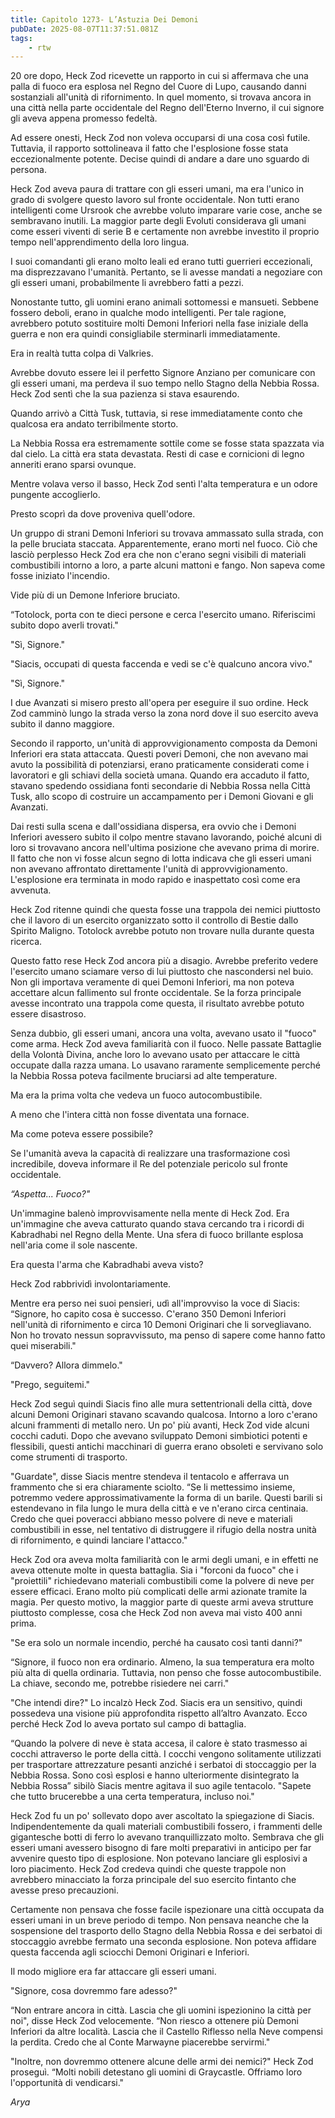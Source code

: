 ```yaml
---
title: Capitolo 1273- L’Astuzia Dei Demoni
pubDate: 2025-08-07T11:37:51.081Z
tags:
    - rtw
---
```



20 ore dopo, Heck Zod ricevette un rapporto in cui si affermava che una palla di fuoco era esplosa nel Regno del Cuore di Lupo, causando danni sostanziali all'unità di rifornimento. In quel momento, si trovava ancora in una città nella parte occidentale del Regno dell'Eterno Inverno, il cui signore gli aveva appena promesso fedeltà.


Ad essere onesti, Heck Zod non voleva occuparsi di una cosa così futile. Tuttavia, il rapporto sottolineava il fatto che l'esplosione fosse stata eccezionalmente potente. Decise quindi di andare a dare uno sguardo di persona.


Heck Zod aveva paura di trattare con gli esseri umani, ma era l'unico in grado di svolgere questo lavoro sul fronte occidentale. Non tutti erano intelligenti come Ursrook che avrebbe voluto imparare varie cose, anche se sembravano inutili. La maggior parte degli Evoluti considerava gli umani come esseri viventi di serie B e certamente non avrebbe investito il proprio tempo nell'apprendimento della loro lingua.


I suoi comandanti gli erano molto leali ed erano tutti guerrieri eccezionali, ma disprezzavano l'umanità. Pertanto, se li avesse mandati a negoziare con gli esseri umani, probabilmente li avrebbero fatti a pezzi.


Nonostante tutto, gli uomini erano animali sottomessi e mansueti. Sebbene fossero deboli, erano in qualche modo intelligenti. Per tale ragione, avrebbero potuto sostituire molti Demoni Inferiori nella fase iniziale della guerra e non era quindi consigliabile sterminarli immediatamente.


Era in realtà tutta colpa di Valkries.


Avrebbe dovuto essere lei il perfetto Signore Anziano per comunicare con gli esseri umani, ma perdeva il suo tempo nello Stagno della Nebbia Rossa. Heck Zod sentì che la sua pazienza si stava esaurendo.


Quando arrivò a Città Tusk, tuttavia, si rese immediatamente conto che qualcosa era andato terribilmente storto.


La Nebbia Rossa era estremamente sottile come se fosse stata spazzata via dal cielo. La città era stata devastata. Resti di case e cornicioni di legno anneriti erano sparsi ovunque.


Mentre volava verso il basso, Heck Zod sentì l'alta temperatura e un odore pungente accoglierlo.


Presto scoprì da dove proveniva quell'odore.


Un gruppo di strani Demoni Inferiori su trovava ammassato sulla strada, con la pelle bruciata staccata. Apparentemente, erano morti nel fuoco. Ciò che lasciò perplesso Heck Zod era che non c'erano segni visibili di materiali combustibili intorno a loro, a parte alcuni mattoni e fango. Non sapeva come fosse iniziato l'incendio.


Vide più di un Demone Inferiore bruciato.


“Totolock, porta con te dieci persone e cerca l'esercito umano. Riferiscimi subito dopo averli trovati."


"Sì, Signore."


"Siacis, occupati di questa faccenda e vedi se c'è qualcuno ancora vivo."


"Sì, Signore."


I due Avanzati si misero presto all'opera per eseguire il suo ordine. Heck Zod camminò lungo la strada verso la zona nord dove il suo esercito aveva subito il danno maggiore.


Secondo il rapporto, un'unità di approvvigionamento composta da Demoni Inferiori era stata attaccata. Questi poveri Demoni, che non avevano mai avuto la possibilità di potenziarsi, erano praticamente considerati come i lavoratori e gli schiavi della società umana. Quando era accaduto il fatto, stavano spedendo ossidiana fonti secondarie di  Nebbia Rossa nella Città Tusk, allo scopo di costruire un accampamento per i Demoni Giovani e gli Avanzati.


Dai resti sulla scena e dall'ossidiana dispersa, era ovvio che i Demoni Inferiori avessero subito il colpo mentre stavano lavorando, poiché alcuni di loro si trovavano ancora nell'ultima posizione che avevano prima di morire. Il fatto che non vi fosse alcun segno di lotta indicava che gli esseri umani non avevano affrontato direttamente l'unità di approvvigionamento. L'esplosione era terminata in modo rapido e inaspettato così come era avvenuta.


Heck Zod ritenne quindi che questa fosse una trappola dei nemici piuttosto che il lavoro di un esercito organizzato sotto il controllo di Bestie dallo Spirito Maligno. Totolock avrebbe potuto non trovare nulla durante questa ricerca.


Questo fatto rese Heck Zod ancora più a disagio. Avrebbe preferito vedere l'esercito umano sciamare verso di lui piuttosto che nascondersi nel buio. Non gli importava veramente di quei Demoni Inferiori, ma non poteva accettare alcun fallimento sul fronte occidentale. Se la forza principale avesse incontrato una trappola come questa, il risultato avrebbe potuto essere disastroso.


Senza dubbio, gli esseri umani, ancora una volta, avevano usato il "fuoco" come arma. Heck Zod aveva familiarità con il fuoco. Nelle passate Battaglie della Volontà Divina, anche loro lo avevano usato per attaccare le città occupate dalla razza umana. Lo usavano raramente semplicemente perché la Nebbia Rossa poteva facilmente bruciarsi ad alte temperature.


Ma era la prima volta che vedeva un fuoco autocombustibile.


A meno che l'intera città non fosse diventata una fornace.


Ma come poteva essere possibile?


Se l'umanità aveva la capacità di realizzare una trasformazione così incredibile, doveva informare il Re del potenziale pericolo sul fronte occidentale.


<em>“Aspetta... Fuoco?"</em>






Un'immagine balenò improvvisamente nella mente di Heck Zod. Era un'immagine che aveva catturato quando stava cercando tra i ricordi di Kabradhabi nel Regno della Mente. Una sfera di fuoco brillante esplosa nell'aria come il sole nascente.


Era questa l'arma che Kabradhabi aveva visto?


Heck Zod rabbrividì involontariamente.


Mentre era perso nei suoi pensieri, udì all'improvviso la voce di Siacis: “Signore, ho capito cosa è successo. C'erano 350 Demoni Inferiori nell'unità di rifornimento e circa 10 Demoni Originari che li sorvegliavano. Non ho trovato nessun sopravvissuto, ma penso di sapere come hanno fatto quei miserabili."


“Davvero? Allora dimmelo."


"Prego, seguitemi."


Heck Zod seguì quindi Siacis fino alle mura settentrionali della città, dove alcuni Demoni Originari stavano scavando qualcosa. Intorno a loro c'erano alcuni frammenti di metallo nero. Un po' più avanti, Heck Zod vide alcuni cocchi caduti. Dopo che avevano sviluppato Demoni simbiotici potenti e flessibili, questi antichi macchinari di guerra erano obsoleti e servivano solo come strumenti di trasporto.


"Guardate", disse Siacis mentre stendeva il tentacolo e afferrava un frammento che si era chiaramente sciolto. “Se li mettessimo insieme, potremmo vedere approssimativamente la forma di un barile. Questi barili si estendevano in fila lungo le mura della città e ve n'erano circa centinaia. Credo che quei poveracci abbiano messo polvere di neve e materiali combustibili in esse, nel tentativo di distruggere il rifugio della nostra unità di rifornimento, e quindi lanciare l'attacco."


Heck Zod ora aveva molta familiarità con le armi degli umani, e in effetti ne aveva ottenute molte in questa battaglia. Sia i "forconi da fuoco" che i "proiettili" richiedevano materiali combustibili come la polvere di neve per essere efficaci. Erano molto più complicati delle armi azionate tramite la magia. Per questo motivo, la maggior parte di queste armi aveva strutture piuttosto complesse, cosa che Heck Zod non aveva mai visto 400 anni prima.


"Se era solo un normale incendio, perché ha causato così tanti danni?"


“Signore, il fuoco non era ordinario. Almeno, la sua temperatura era molto più alta di quella ordinaria. Tuttavia, non penso che fosse autocombustibile. La chiave, secondo me, potrebbe risiedere nei carri."


"Che intendi dire?" Lo incalzò Heck Zod. Siacis era un sensitivo, quindi possedeva una visione più approfondita rispetto all’altro Avanzato. Ecco perché Heck Zod lo aveva portato sul campo di battaglia.


“Quando la polvere di neve è stata accesa, il calore è stato trasmesso ai cocchi attraverso le porte della città. I cocchi vengono solitamente utilizzati per trasportare attrezzature pesanti anziché i serbatoi di stoccaggio per la Nebbia Rossa. Sono così esplosi e hanno ulteriormente disintegrato la Nebbia Rossa” sibilò Siacis mentre agitava il suo agile tentacolo. "Sapete che tutto brucerebbe a una certa temperatura, incluso noi."


Heck Zod fu un po' sollevato dopo aver ascoltato la spiegazione di Siacis. Indipendentemente da quali materiali combustibili fossero, i frammenti delle gigantesche botti di ferro lo avevano tranquillizzato molto. Sembrava che gli esseri umani avessero bisogno di fare molti preparativi in anticipo per far avvenire questo tipo di esplosione. Non potevano lanciare gli esplosivi a loro piacimento. Heck Zod credeva quindi che queste trappole non avrebbero minacciato la forza principale del suo esercito fintanto che avesse preso precauzioni.


Certamente non pensava che fosse facile ispezionare una città occupata da esseri umani in un breve periodo di tempo. Non pensava neanche che la sospensione del trasporto dello Stagno della Nebbia Rossa e dei serbatoi di stoccaggio avrebbe fermato una seconda esplosione. Non poteva affidare questa faccenda agli sciocchi Demoni Originari e Inferiori.


Il modo migliore era far attaccare gli esseri umani.


"Signore, cosa dovremmo fare adesso?"


“Non entrare ancora in città. Lascia che gli uomini ispezionino la città per noi", disse Heck Zod velocemente. “Non riesco a ottenere più Demoni Inferiori da altre località. Lascia che il Castello Riflesso nella Neve compensi la perdita. Credo che al Conte Marwayne piacerebbe servirmi."


"Inoltre, non dovremmo ottenere alcune delle armi dei nemici?" Heck Zod proseguì. “Molti nobili detestano gli uomini di Graycastle. Offriamo loro l'opportunità di vendicarsi."


<em>Arya</em>




                                


                                



